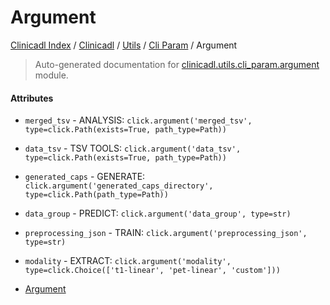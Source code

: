 # Argument

[Clinicadl Index](../../../README.md#clinicadl-index) /
[Clinicadl](../../index.md#clinicadl) /
[Utils](../index.md#utils) /
[Cli Param](./index.md#cli-param) /
Argument

> Auto-generated documentation for [clinicadl.utils.cli_param.argument](../../../../clinicadl/utils/cli_param/argument.py) module.

#### Attributes

- `merged_tsv` - ANALYSIS: `click.argument('merged_tsv', type=click.Path(exists=True, path_type=Path))`

- `data_tsv` - TSV TOOLS: `click.argument('data_tsv', type=click.Path(exists=True, path_type=Path))`

- `generated_caps` - GENERATE: `click.argument('generated_caps_directory', type=click.Path(path_type=Path))`

- `data_group` - PREDICT: `click.argument('data_group', type=str)`

- `preprocessing_json` - TRAIN: `click.argument('preprocessing_json', type=str)`

- `modality` - EXTRACT: `click.argument('modality', type=click.Choice(['t1-linear', 'pet-linear', 'custom']))`
- [Argument](#argument)
